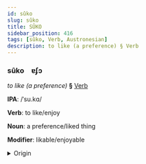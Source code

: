 ```yaml
---
id: sûko
slug: sûko
title: SÛKO
sidebar_position: 416
tags: [sûko, Verb, Austronesian]
description: to like (a preference) § Verb
---
```


### sûko&emsp;<span kind="abugida">ɐʄɔ</span>

*to like (a preference)* **§** [Verb](../../tags/Verb)

**IPA**: /ˈsu.kɑ/

**Verb**: to like/enjoy

**Noun**: a preference/liked thing

**Modifier**: likable/enjoyable

<details>
    <summary>Origin</summary>
    Malay ⁧ suka سوک  [suka]<br/>
    <em>Austronesian Language Family</em>
</details>